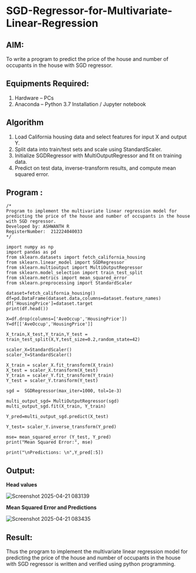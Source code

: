 # SGD-Regressor-for-Multivariate-Linear-Regression

## AIM:
To write a program to predict the price of the house and number of occupants in the house with SGD regressor.

## Equipments Required:
1. Hardware – PCs
2. Anaconda – Python 3.7 Installation / Jupyter notebook

## Algorithm

1. Load California housing data and select features for input X and output Y.
2. Split data into train/test sets and scale using StandardScaler.
3. Initialize SGDRegressor with MultiOutputRegressor and fit on training data.
4. Predict on test data, inverse-transform results, and compute mean squared error.

## Program :
```
/*
Program to implement the multivariate linear regression model for predicting the price of the house and number of occupants in the house with SGD regressor.
Developed by: ASHWANTH R
RegisterNumber:  212224040033
*/
```
```
import numpy as np
import pandas as pd
from sklearn.datasets import fetch_california_housing
from sklearn.linear_model import SGDRegressor
from sklearn.multioutput import MultiOutputRegressor
from sklearn.model_selection import train_test_split
from sklearn.metrics import mean_squared_error
from sklearn.preprocessing import StandardScaler

dataset=fetch_california_housing()
df=pd.DataFrame(dataset.data,columns=dataset.feature_names)
df['HousingPrice']=dataset.target
print(df.head())
```


```
X=df.drop(columns=['AveOccup','HousingPrice'])
Y=df[['AveOccup','HousingPrice']]

X_train,X_test,Y_train,Y_test = train_test_split(X,Y,test_size=0.2,random_state=42)

scaler_X=StandardScaler()
scaler_Y=StandardScaler()

X_train = scaler_X.fit_transform(X_train) 
X_test = scaler_X.transform(X_test) 
Y_train = scaler_Y.fit_transform(Y_train) 
Y_test = scaler_Y.transform(Y_test)
```

```
sgd =  SGDRegressor(max_iter=1000, tol=1e-3) 

multi_output_sgd= MultiOutputRegressor(sgd) 
multi_output_sgd.fit(X_train, Y_train) 

Y_pred=multi_output_sgd.predict(X_test) 

Y_test= scaler_Y.inverse_transform(Y_pred)  
 
mse= mean_squared_error (Y_test, Y_pred) 
print("Mean Squared Error:", mse) 

print("\nPredictions: \n",Y_pred[:5])
```


## Output:

**Head values**

![Screenshot 2025-04-21 083139](https://github.com/user-attachments/assets/95fa5384-0760-4440-96fa-537bda92184c)

**Mean Squared Error and Predictions**

![Screenshot 2025-04-21 083435](https://github.com/user-attachments/assets/2d54f884-6292-4984-8bfc-18abc29d6086)


## Result:
Thus the program to implement the multivariate linear regression model for predicting the price of the house and number of occupants in the house with SGD regressor is written and verified using python programming.
